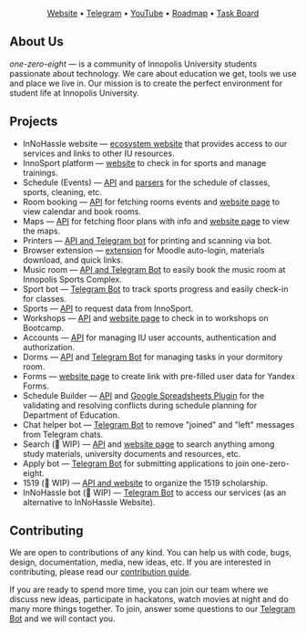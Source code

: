 <p align="center">
  <a href="https://innohassle.ru">Website</a> •
  <a href="https://t.me/one_zero_eight">Telegram</a> •
  <a href="https://www.youtube.com/@one-zero-eight">YouTube</a> •
  <a href="https://github.com/orgs/one-zero-eight/projects/11/views/1">Roadmap</a> •
  <a href="https://github.com/orgs/one-zero-eight/projects/4/views/8">Task Board</a>
</p>

## About Us

_one-zero-eight_ — is a community of Innopolis University students passionate about technology. We care about education we get, tools we use and place we live in.
Our mission is to create the perfect environment for student life at Innopolis University.

## Projects

- InNoHassle website — [ecosystem website](https://github.com/one-zero-eight/website) that provides access to our services and links to other IU resources.
- InnoSport platform — [website](https://github.com/one-zero-eight/sport) to check in for sports and manage trainings.
- Schedule (Events) — [API](https://github.com/one-zero-eight/events) and [parsers](https://github.com/one-zero-eight/parsers) for the schedule of classes, sports, cleaning, etc.
- Room booking — [API](https://github.com/one-zero-eight/room-booking) for fetching rooms events and [website page](https://github.com/one-zero-eight/website) to view calendar and book rooms.
- Maps — [API](https://github.com/one-zero-eight/maps) for fetching floor plans with info and [website page](https://github.com/one-zero-eight/website) to view the maps.
- Printers — [API and Telegram bot](https://github.com/one-zero-eight/printers) for printing and scanning via bot.
- Browser extension — [extension](https://github.com/one-zero-eight/browser-extension) for Moodle auto-login, materials download, and quick links.
- Music room — [API and Telegram Bot](https://github.com/one-zero-eight/music-room) to easily book the music room at Innopolis Sports Complex.
- Sport bot — [Telegram Bot](https://github.com/one-zero-eight/sport-bot) to track sports progress and easily check-in for classes.
- Sports — [API](https://github.com/one-zero-eight/sports) to request data from InnoSport.
- Workshops — [API](https://github.com/one-zero-eight/workshops) and [website page](https://github.com/one-zero-eight/website) to check in to workshops on Bootcamp.
- Accounts — [API](https://github.com/one-zero-eight/accounts) for managing IU user accounts, authentication and authorization.
- Dorms — [API](https://github.com/one-zero-eight/rooms) and [Telegram Bot](https://github.com/one-zero-eight/rooms-bot) for managing tasks in your dormitory room.
- Forms — [website page](https://github.com/one-zero-eight/website) to create link with pre-filled user data for Yandex Forms.
- Schedule Builder — [API](https://github.com/one-zero-eight/schedule-builder-backend) and [Google Spreadsheets Plugin](https://github.com/one-zero-eight/schedule-builder-fronted) for the validating and resolving conflicts during schedule planning for Department of Education.
- Chat helper bot — [Telegram Bot](https://github.com/one-zero-eight/chat-helper) to remove "joined" and "left" messages from Telegram chats.
- Search (🚧 WIP) — [API](https://github.com/one-zero-eight/search) and [website page](https://github.com/one-zero-eight/website) to search anything among study materials, university documents and resources, etc.
- Apply bot — [Telegram Bot](https://github.com/one-zero-eight/apply-bot) for submitting applications to join one-zero-eight.
- 1519 (🚧 WIP) — [API and website](https://github.com/one-zero-eight/1519) to organize the 1519 scholarship.
- InNoHassle bot (🚧 WIP) — [Telegram Bot](https://github.com/one-zero-eight/innohassle-bot) to access our services (as an alternative to InNoHassle Website).

## Contributing

We are open to contributions of any kind.
You can help us with code, bugs, design, documentation, media, new ideas, etc.
If you are interested in contributing, please read our [contribution guide](https://github.com/one-zero-eight/.github/blob/main/CONTRIBUTING.md).

If you are ready to spend more time, you can join our team where we discuss new ideas, participate in hackatons, watch movies at night and do many more things together.
To join, answer some questions to our [Telegram Bot](https://t.me/one_zero_eight_bot) and we will contact you.
